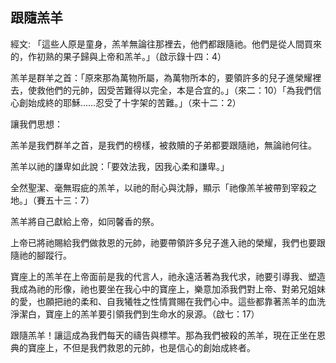 ## 跟隨羔羊 ##

經文: 「這些人原是童身，羔羊無論往那裡去，他們都跟隨祂。他們是從人間買來的，作初熟的果子歸與上帝和羔羊。」（啟示錄十四：4）



羔羊是群羊之首：「原來那為萬物所屬，為萬物所本的，要領許多的兒子進榮耀裡去，使救他們的元帥，因受苦難得以完全，本是合宜的。」（來二：10）「為我們信心創始成終的耶穌……忍受了十字架的苦難。」（來十二：2）

讓我們思想：

羔羊是我們群羊之首，是我們的榜樣，被救贖的子弟都要跟隨祂，無論祂何往。

羔羊以祂的謙卑如此說：「要效法我，因我心柔和謙卑。」

全然聖潔、毫無瑕疵的羔羊，以祂的耐心與沈靜，顯示「祂像羔羊被帶到宰殺之地。」（賽五十三：7）

羔羊將自己獻給上帝，如同馨香的祭。

上帝已將祂賜給我們做救恩的元帥，祂要帶領許多兒子進入祂的榮耀，我們也要跟隨祂的腳蹤行。

寶座上的羔羊在上帝面前是我的代言人，祂永遠活著為我代求，祂要引導我、塑造我成為祂的形像，祂也要坐在我心中的寶座上，樂意加添我們對上帝、對弟兄姐妹的愛，也願把祂的柔和、自我犧牲之性情賞賜在我們心中。這些都靠著羔羊的血洗淨潔白，寶座上的羔羊要引領我們到生命水的泉源。（啟七：17）

跟隨羔羊！讓這成為我們每天的禱告與標竿。那為我們被殺的羔羊，現在正坐在恩典的寶座上，不但是我們救恩的元帥，也是信心的創始成終者。